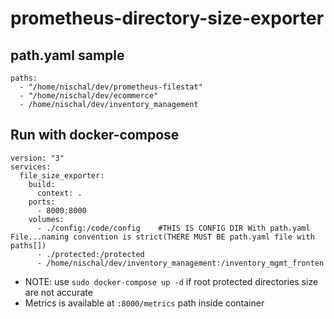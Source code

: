 # prometheus-directory-size-exporter

## path.yaml sample

```
paths:
  - "/home/nischal/dev/prometheus-filestat"
  - "/home/nischal/dev/ecommerce"
  - /home/nischal/dev/inventory_management
```

## Run with docker-compose

```
version: "3"
services:
  file_size_exporter:
    build:
      context: .
    ports:
      - 8000:8000
    volumes:
      - ./config:/code/config    #THIS IS CONFIG DIR With path.yaml File...naming convention is strict(THERE MUST BE path.yaml file with paths[])
      - ./protected:/protected
      - /home/nischal/dev/inventory_management:/inventory_mgmt_fronten
```

- NOTE: use `sudo docker-compose up -d` if root protected directories size are not accurate
- Metrics is available at `:8000/metrics` path inside container
